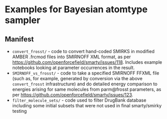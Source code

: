 # Examples for Bayesian atomtype sampler

## Manifest
* `convert_frosst/` - code to convert hand-coded SMIRKS in modified AMBER .frcmod files into SMIRNOFF XML format, as per https://github.com/openforcefield/smarty/issues/118. Includes example notebooks looking at parameter occurrences in the result.
* `SMIRNOFF_vs_frosst/` - code to take a specified SMIRNOFF FFXML file (such as, for example, generated by conversion via the above `convert_frosst` infrastructure) and do detailed energy comparison to energies arising for same molecules from parm@frosst parameters, as per https://github.com/openforcefield/smarty/issues/123.
* `filter_molecule_sets/` - code used to filter DrugBank database including some initial subsets that were not used in final smarty/smirky testing
